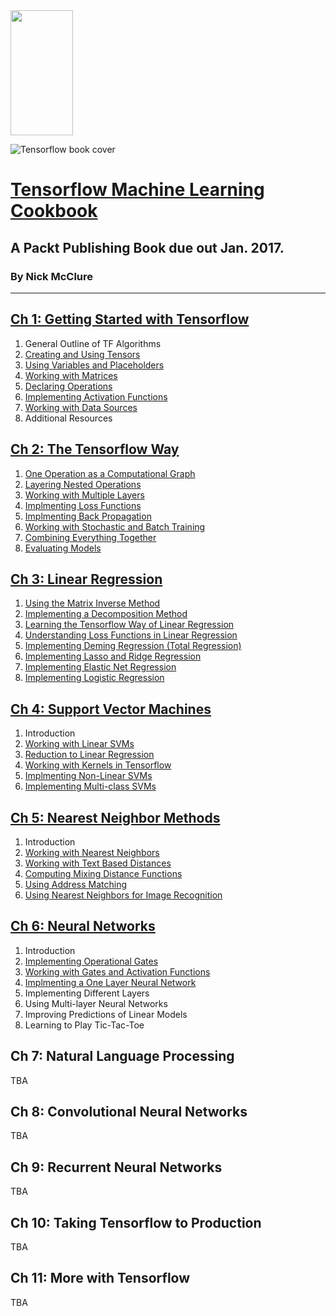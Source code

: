<img src="http://fromdata.org/wp-content/uploads/2016/07/B05480_MockupCover_Normal_New.jpg" data-canonical-src="http://fromdata.org/wp-content/uploads/2016/07/B05480_MockupCover_Normal_New.jpg" width="100" height="200" />

![Tensorflow book cover](http://fromdata.org/wp-content/uploads/2016/07/B05480_MockupCover_Normal_New.jpg)
# [Tensorflow Machine Learning Cookbook](https://www.packtpub.com/big-data-and-business-intelligence/tensorflow-machine-learning-cookbook)
## A Packt Publishing Book due out Jan. 2017.

### By Nick McClure

---

## [Ch 1: Getting Started with Tensorflow](https://github.com/nfmcclure/tensorflow_cookbook/tree/master/01_Introduction)

 1. General Outline of TF Algorithms
 2. [Creating and Using Tensors](https://github.com/nfmcclure/tensorflow_cookbook/blob/master/01_Introduction/01_tensors.py)
 3. [Using Variables and Placeholders](https://github.com/nfmcclure/tensorflow_cookbook/blob/master/01_Introduction/02_placeholders.py)
 4. [Working with Matrices](https://github.com/nfmcclure/tensorflow_cookbook/blob/master/01_Introduction/03_matrices.py)
 5. [Declaring Operations](https://github.com/nfmcclure/tensorflow_cookbook/blob/master/01_Introduction/04_operations.py)
 6. [Implementing Activation Functions](https://github.com/nfmcclure/tensorflow_cookbook/blob/master/01_Introduction/05_activation_functions.py)
 7. [Working with Data Sources](https://github.com/nfmcclure/tensorflow_cookbook/blob/master/01_Introduction/06_data_gathering.py)
 8. Additional Resources

## [Ch 2: The Tensorflow Way](https://github.com/nfmcclure/tensorflow_cookbook/tree/master/02_Tensorflow_Way)

 1. [One Operation as a Computational Graph](https://github.com/nfmcclure/tensorflow_cookbook/blob/master/02_Tensorflow_Way/01_operations_on_a_graph.py)
 2. [Layering Nested Operations](https://github.com/nfmcclure/tensorflow_cookbook/blob/master/02_Tensorflow_Way/02_layering_nested_operations.py)
 3. [Working with Multiple Layers](https://github.com/nfmcclure/tensorflow_cookbook/blob/master/02_Tensorflow_Way/03_multiple_layers.py)
 4. [Implmenting Loss Functions](https://github.com/nfmcclure/tensorflow_cookbook/blob/master/02_Tensorflow_Way/04_loss_functions.py)
 5. [Implmenting Back Propagation](https://github.com/nfmcclure/tensorflow_cookbook/blob/master/02_Tensorflow_Way/05_back_propagation.py)
 6. [Working with Stochastic and Batch Training](https://github.com/nfmcclure/tensorflow_cookbook/blob/master/02_Tensorflow_Way/06_batch_stochastic_training.py)
 7. [Combining Everything Together](https://github.com/nfmcclure/tensorflow_cookbook/blob/master/02_Tensorflow_Way/07_combining_everything_together.py)
 8. [Evaluating Models](https://github.com/nfmcclure/tensorflow_cookbook/blob/master/02_Tensorflow_Way/08_evaluating_models.py)

## [Ch 3: Linear Regression](https://github.com/nfmcclure/tensorflow_cookbook/tree/master/03_Linear_Regression)

 1. [Using the Matrix Inverse Method](https://github.com/nfmcclure/tensorflow_cookbook/blob/master/03_Linear_Regression/01_lin_reg_inverse.py)
 2. [Implementing a Decomposition Method](https://github.com/nfmcclure/tensorflow_cookbook/blob/master/03_Linear_Regression/02_lin_reg_decomposition.py)
 3. [Learning the Tensorflow Way of Linear Regression](https://github.com/nfmcclure/tensorflow_cookbook/blob/master/03_Linear_Regression/03_lin_reg_tensorflow_way.py)
 4. [Understanding Loss Functions in Linear Regression](https://github.com/nfmcclure/tensorflow_cookbook/blob/master/03_Linear_Regression/04_lin_reg_l1_vs_l2.py)
 5. [Implementing Deming Regression (Total Regression)](https://github.com/nfmcclure/tensorflow_cookbook/blob/master/03_Linear_Regression/05_deming_regression.py)
 6. [Implementing Lasso and Ridge Regression](https://github.com/nfmcclure/tensorflow_cookbook/blob/master/03_Linear_Regression/06_lasso_and_ridge_regression.py)
 7. [Implementing Elastic Net Regression](https://github.com/nfmcclure/tensorflow_cookbook/blob/master/03_Linear_Regression/07_elasticnet_regression.py)
 8. [Implementing Logistic Regression](https://github.com/nfmcclure/tensorflow_cookbook/blob/master/03_Linear_Regression/08_logistic_regression.py)

## [Ch 4: Support Vector Machines](https://github.com/nfmcclure/tensorflow_cookbook/tree/master/04_Support_Vector_Machines)

 1. Introduction
 2. [Working with Linear SVMs](https://github.com/nfmcclure/tensorflow_cookbook/blob/master/04_Support_Vector_Machines/01_linear_svm.py)
 3. [Reduction to Linear Regression](https://github.com/nfmcclure/tensorflow_cookbook/blob/master/04_Support_Vector_Machines/02_support_vector_regression.py)
 4. [Working with Kernels in Tensorflow](https://github.com/nfmcclure/tensorflow_cookbook/blob/master/04_Support_Vector_Machines/03_svm_kernels.py)
 5. [Implmenting Non-Linear SVMs](https://github.com/nfmcclure/tensorflow_cookbook/blob/master/04_Support_Vector_Machines/04_nonlinear_svm.py)
 6. [Implementing Multi-class SVMs](https://github.com/nfmcclure/tensorflow_cookbook/blob/master/04_Support_Vector_Machines/05_multiclass_svm.py)

## [Ch 5: Nearest Neighbor Methods](https://github.com/nfmcclure/tensorflow_cookbook/tree/master/05_Nearest_Neighbor_Methods)

 1. Introduction
 2. [Working with Nearest Neighbors](https://github.com/nfmcclure/tensorflow_cookbook/blob/master/05_Nearest_Neighbor_Methods/01_nearest_neighbor.py)
 3. [Working with Text Based Distances](https://github.com/nfmcclure/tensorflow_cookbook/blob/master/05_Nearest_Neighbor_Methods/02_text_distances.py)
 4. [Computing Mixing Distance Functions](https://github.com/nfmcclure/tensorflow_cookbook/blob/master/05_Nearest_Neighbor_Methods/03_mixed_distance_functions_knn.py)
 5. [Using Address Matching](https://github.com/nfmcclure/tensorflow_cookbook/blob/master/05_Nearest_Neighbor_Methods/04_address_matching.py)
 6. [Using Nearest Neighbors for Image Recognition](https://github.com/nfmcclure/tensorflow_cookbook/blob/master/05_Nearest_Neighbor_Methods/05_image_recognition.py)

## [Ch 6: Neural Networks](https://github.com/nfmcclure/tensorflow_cookbook/tree/master/06_Neural_Networks)

 1. Introduction
 2. [Implementing Operational Gates](https://github.com/nfmcclure/tensorflow_cookbook/blob/master/06_Neural_Networks/01_gates.py)
 3. [Working with Gates and Activation Functions](https://github.com/nfmcclure/tensorflow_cookbook/blob/master/06_Neural_Networks/02_activation_functions.py)
 4. [Implmenting a One Layer Neural Network](https://github.com/nfmcclure/tensorflow_cookbook/blob/master/06_Neural_Networks/03_single_hidden_layer_network.py)
 5. Implementing Different Layers
 6. Using Multi-layer Neural Networks
 7. Improving Predictions of Linear Models
 8. Learning to Play Tic-Tac-Toe

## Ch 7: Natural Language Processing

TBA

## Ch 8: Convolutional Neural Networks

TBA

## Ch 9: Recurrent Neural Networks

TBA

## Ch 10: Taking Tensorflow to Production

TBA

## Ch 11: More with Tensorflow

TBA
